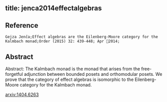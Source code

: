 title: jenca2014effectalgebras
---


## Reference

	Gejza Jenča;Effect algebras are the Eilenberg-Moore category for the Kalmbach monad;Order (2015) 32: 439-448; Apr 2014;

## Abstract 

Abstract:  The Kalmbach monad is the monad that arises from the free-forgetful
adjunction between bounded posets and orthomodular posets. We prove that the
category of effect algebras is isomorphic to the Eilenberg-Moore category for
the Kalmbach monad.

    

[arxiv:1404.6263](https://arxiv.org/abs/1404.6263)